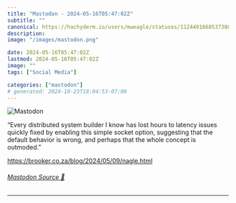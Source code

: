```yaml
---
title: "Mastodon - 2024-05-16T05:47:02Z"
subtitle: ""
canonical: https://hachyderm.io/users/mweagle/statuses/112449186853738673
description:
image: "/images/mastodon.png"

date: 2024-05-16T05:47:02Z
lastmod: 2024-05-16T05:47:02Z
image: ""
tags: ["Social Media"]

categories: ["mastodon"]
# generated: 2024-10-23T18:04:53-07:00
---
```

![Mastodon](/images/mastodon.png)

<p>“Every distributed system builder I know has lost hours to latency issues quickly fixed by enabling this simple socket option, suggesting that the default behavior is wrong, and perhaps that the whole concept is outmoded.”</p><p><a href="https://brooker.co.za/blog/2024/05/09/nagle.html" target="_blank" rel="nofollow noopener noreferrer" translate="no"><span class="invisible">https://</span><span class="ellipsis">brooker.co.za/blog/2024/05/09/</span><span class="invisible">nagle.html</span></a></p>


###### [Mastodon Source 🐘](https://hachyderm.io/@mweagle/112449186853738673)

___
